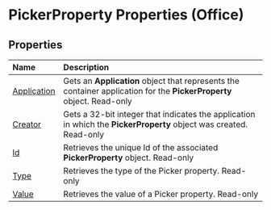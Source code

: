 
# PickerProperty Properties (Office)

## Properties



|**Name**|**Description**|
|:-----|:-----|
|[Application](c520b8b6-ff0d-3bda-31c9-8fa55d6e4471.md)|Gets an  **Application** object that represents the container application for the **PickerProperty** object. Read-only|
|[Creator](76de1a78-b40c-11d0-27bf-22c934c56ac9.md)|Gets a 32-bit integer that indicates the application in which the  **PickerProperty** object was created. Read-only|
|[Id](64d97500-f722-6f9b-3283-be1aa96d2766.md)|Retrieves the unique Id of the associated  **PickerProperty** object. Read-only|
|[Type](83de19ea-f38a-c573-370e-77452cf8ed61.md)|Retrieves the type of the Picker property. Read-only|
|[Value](653dbf4b-cccf-4c06-f9cc-7d2c69ec106c.md)|Retrieves the value of a Picker property. Read-only|
